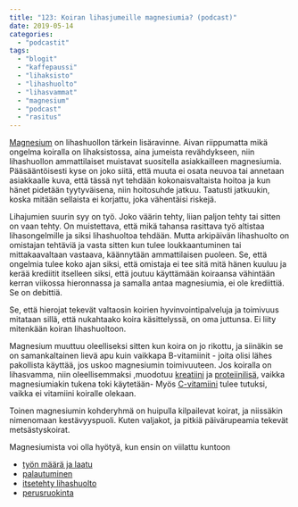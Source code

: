 ```yaml
---
title: "123: Koiran lihasjumeille magnesiumia? (podcast)"
date: 2019-05-14
categories: 
  - "podcastit"
tags: 
  - "blogit"
  - "kaffepaussi"
  - "lihaksisto"
  - "lihashuolto"
  - "lihasvammat"
  - "magnesium"
  - "podcast"
  - "rasitus"
---
```


[Magnesium](https://www.katiska.eu/tieto/koira-tarve-mineraali/magnesium/) on lihashuollon tärkein lisäravinne. Aivan riippumatta mikä ongelma koiralla on lihaksistossa, aina jumeista revähdykseen, niin lihashuollon ammattilaiset muistavat suositella asiakkailleen magnesiumia. Pääsääntöisesti kyse on joko siitä, että muuta ei osata neuvoa tai annetaan asiakkaalle kuva, että tässä nyt tehdään kokonaisvaltaista hoitoa ja kun hänet pidetään tyytyväisena, niin hoitosuhde jatkuu. Taatusti jatkuukin, koska mitään sellaista ei korjattu, joka vähentäisi riskejä.

<!--more-->

Lihajumien suurin syy on työ. Joko väärin tehty, liian paljon tehty tai sitten on vaan tehty. On muistettava, että mikä tahansa rasittava työ altistaa lihasongelmille ja siksi lihashuoltoa tehdään. Mutta arkipäivän lihashuolto on omistajan tehtäviä ja vasta sitten kun tulee loukkaantuminen tai mittakaavaltaan vastaava, käännytään ammattilaisen puoleen. Se, että ongelmia tulee koko ajan siksi, että omistaja ei tee sitä mitä hänen kuuluu ja kerää krediitit itselleen siksi, että joutuu käyttämään koiraansa vähintään kerran viikossa hieronnassa ja samalla antaa magnesiumia, ei ole krediittiä. Se on debittiä.

Se, että hierojat tekevät valtaosin koirien hyvinvointipalveluja ja toimivuus mitataan sillä, että nukahtaako koira käsittelyssä, on oma juttunsa. Ei liity mitenkään koiran lihashuoltoon.

Magnesium muuttuu oleelliseksi sitten kun koira on jo rikottu, ja siinäkin se on samankaltainen lievä apu kuin vaikkapa B-vitamiinit - joita olisi lähes pakollista käyttää, jos uskoo magnesiumin toimivuuteen. Jos koiralla on lihasvamma, niin oleellisemmaksi ,muodotuu [kreatiini](https://www.katiska.eu/ruokinta/lisaravinteet/kreatiini/) ja [proteiinilisä](https://www.katiska.eu/tieto/koira-syominen-yleinen/taysi-vai-taydentava-lisa/), vaikka magnesiumiakin tukena toki käytetään- Myös [C-vitamiini](https://www.katiska.eu/tieto/c-vitamiini/c-vitamiini/) tulee tutuksi, vaikka ei vitamiini koiralle olekaan.

Toinen magnesiumin kohderyhmä on huipulla kilpailevat koirat, ja niissäkin nimenomaan kestävyyspuoli. Kuten valjakot, ja pitkiä päivärupeamia tekevät metsästyskoirat.

Magnesiumista voi olla hyötyä, kun ensin on viilattu kuntoon

- [työn määrä ja laatu](https://www.katiska.eu/koirakilpailut/treenaus/kilpakoira-ehjana-elakkeelle/)
- [palautuminen](https://www.katiska.eu/tieto/palauttaminen/urheileva-koira-ja-palauttaminen/)
- [itsetehty lihashuolto](https://www.katiska.eu/terveys/rasitus-terveys/koiran-lihaksiston-rutiinitarkastus/)
- [perusruokinta](https://www.katiska.eu/ruokinnan-erikoiset/urheilevan-ravinto/liikkuvan-koiran-ruokinta/)
